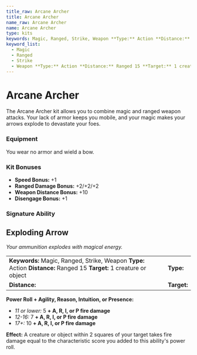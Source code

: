 ```yaml
---
title_raw: Arcane Archer
title: Arcane Archer
name_raw: Arcane Archer
name: Arcane Archer
type: kits
keywords: Magic, Ranged, Strike, Weapon **Type:** Action **Distance:** Ranged 15 **Target:** 1 creature or object
keyword_list:
  - Magic
  - Ranged
  - Strike
  - Weapon **Type:** Action **Distance:** Ranged 15 **Target:** 1 creature or object
---
```


# Arcane Archer

The Arcane Archer kit allows you to combine magic and ranged weapon attacks. Your lack of armor keeps you mobile, and your magic makes your arrows explode to devastate your foes.

### Equipment

You wear no armor and wield a bow.

### Kit Bonuses

- **Speed Bonus:** +1
- **Ranged Damage Bonus:** +2/+2/+2
- **Weapon Distance Bonus:** +10
- **Disengage Bonus:** +1

### Signature Ability

## Exploding Arrow

*Your ammunition explodes with magical energy.*

|                                                                                                                       |             |
| :-------------------------------------------------------------------------------------------------------------------- | :---------- |
| **Keywords:** Magic, Ranged, Strike, Weapon **Type:** Action **Distance:** Ranged 15 **Target:** 1 creature or object | **Type:**   |
| **Distance:**                                                                                                         | **Target:** |

**Power Roll + Agility, Reason, Intuition, or Presence:**

- *11 or lower:* 5 **+ A, R, I, or P fire damage**
- *12-16:* 7 **+ A, R, I, or P fire damage**
- *17+:* 10 **+ A, R, I, or P fire damage**

**Effect:** A creature or object within 2 squares of your target takes fire damage equal to the characteristic score you added to this ability's power roll.
